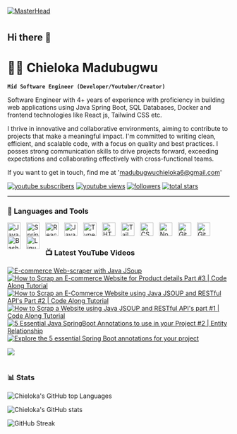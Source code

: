 
[![MasterHead](https://media.licdn.com/dms/image/D4D16AQETU_oHMfeilA/profile-displaybackgroundimage-shrink_350_1400/0/1717535297685?e=1723680000&v=beta&t=T6CLZdG11BXgtzUdv8gezqei2nrL_VLjPghh8g7JfJo)](https://linkedin.com/in/chieloka-madubugwu-java)

#
## Hi there 👋

# 🏄‍♂️ Chieloka Madubugwu

**`Mid Software Engineer (Developer/Youtuber/Creator)`**

Software Engineer with 4+ years of experience with proficiency in building web applications using Java Spring Boot, SQL Databases, Docker and frontend technologies like React js, Tailwind CSS etc. 

I thrive in innovative and collaborative environments, aiming to contribute to projects that make a meaningful impact. I'm committed to writing clean, efficient, and scalable code, with a focus on quality and best practices. I posses strong communication skills to drive projects forward, exceeding expectations and collaborating effectively with cross-functional teams.

If you want to get in touch, find me at 'madubugwuchieloka6@gmail.com'

   <p align="left">
      <a href="https://www.youtube.com/@chielokacodes?sub_confirmation=1">
         <img alt="youtube subscribers" title="Subscribe to my YouTube channel" src="https://custom-icon-badges.demolab.com/youtube/channel/subscribers/UCxeidn-jDJX0699p2XM3xhA?color=%23E05D44&label=SUBSCRIBE&logo=video&logoColor=white&style=for-the-badge&labelColor=CE4630"/></a> 
      <a href="https://www.youtube.com/@chielokacodes">
         <img alt="youtube views" title="YouTube views" src="https://custom-icon-badges.demolab.com/youtube/channel/views/UCxeidn-jDJX0699p2XM3xhA?color=%23E1AD0E&logo=eye&logoColor=white&style=for-the-badge&labelColor=C79600"/></a> 
      <a href="https://github.com/Chielokacode?tab=followers">
         <img alt="followers" title="Follow me on Github" src="https://custom-icon-badges.demolab.com/github/followers/chielokacode?color=236ad3&labelColor=1155ba&style=for-the-badge&logo=person-add&label=Follow&logoColor=white"/></a>
      <a href="https://github.com/Chielokacode?tab=repositories&sort=stargazers">
         <img alt="total stars" title="Total stars on GitHub" src="https://custom-icon-badges.demolab.com/github/stars/chielokacode?color=55960c&style=for-the-badge&labelColor=488207&logo=star"/></a>
   </p>

---

### 🧰 Languages and Tools

<img align="left" alt="Java" width="30px" style="padding-right:10px;" src="https://cdn.jsdelivr.net/gh/devicons/devicon/icons/java/java-original.svg"/>
<img align="left" alt="Spring" width="30px" style="padding-right:10px;" src="https://cdn.jsdelivr.net/gh/devicons/devicon/icons/spring/spring-original.svg" />
<img align="left" alt="React" width="30px" style="padding-right:10px;" src="https://cdn.jsdelivr.net/gh/devicons/devicon/icons/react/react-original.svg" />
<img align="left" alt="JavaScript" width="30px" style="padding-right:10px;" src="https://cdn.jsdelivr.net/gh/devicons/devicon/icons/javascript/javascript-plain.svg" />
<img align="left" alt="TypeScript" width="30px" style="padding-right:10px;" src="https://cdn.jsdelivr.net/gh/devicons/devicon/icons/typescript/typescript-plain.svg" />
<img align="left" alt="HTML" width="30px" style="padding-right:10px;" src="https://cdn.jsdelivr.net/gh/devicons/devicon/icons/html5/html5-plain.svg" />
<img align="left" alt="Tailwind CSS" width="30px" style="padding-right:10px;" src="https://upload.wikimedia.org/wikipedia/commons/d/d5/Tailwind_CSS_Logo.svg" />
<img align="left" alt="CSS" width="30px" style="padding-right:10px;" src="https://cdn.jsdelivr.net/gh/devicons/devicon/icons/css3/css3-plain.svg" />
<img align="left" alt="NodeJS" width="30px" style="padding-right:10px;" src="https://cdn.jsdelivr.net/gh/devicons/devicon/icons/nodejs/nodejs-original.svg" />
<img align="left" alt="GitHub" width="30px" style="padding-right:10px;" src="https://cdn.jsdelivr.net/gh/devicons/devicon/icons/github/github-original.svg" />
<img align="left" alt="Git" width="30px" style="padding-right:10px;" src="https://cdn.jsdelivr.net/gh/devicons/devicon/icons/git/git-original.svg" />
<img align="left" alt="Bash" width="30px" style="padding-right:10px;" src="https://cdn.jsdelivr.net/gh/devicons/devicon/icons/bash/bash-original.svg" />
<img align="left" alt="Linux" width="30px" style="padding-right:10px;" src="https://cdn.jsdelivr.net/gh/devicons/devicon/icons/linux/linux-original.svg" />

<br />

#

### 📺 Latest YouTube Videos

<!-- BEGIN YOUTUBE-CARDS -->
[![E-commerce Web-scraper with Java JSoup](https://ytcards.demolab.com/?id=98dYR41w_wI&title=E-commerce+Web-scraper+with+Java+JSoup&lang=en&timestamp=1705011872&background_color=%230d1117&title_color=%23ffffff&stats_color=%23dedede&max_title_lines=1&width=250&border_radius=5&duration=93 "E-commerce Web-scraper with Java JSoup")](https://www.youtube.com/watch?v=98dYR41w_wI)
[![How to Scrap an E-commerce Website for Product details Part #3 | Code Along Tutorial](https://ytcards.demolab.com/?id=ZFMSaYDpnOU&title=How+to+Scrap+an+E-commerce+Website+for+Product+details+Part+%233+%7C+Code+Along+Tutorial&lang=en&timestamp=1704957949&background_color=%230d1117&title_color=%23ffffff&stats_color=%23dedede&max_title_lines=1&width=250&border_radius=5&duration=455 "How to Scrap an E-commerce Website for Product details Part #3 | Code Along Tutorial")](https://www.youtube.com/watch?v=ZFMSaYDpnOU)
[![How to Scrap an E-Commerce Website using Java JSOUP and RESTful API's Part #2 | Code Along Tutorial](https://ytcards.demolab.com/?id=tCbeou5O8y4&title=How+to+Scrap+an+E-Commerce+Website+using+Java+JSOUP+and+RESTful+API%27s+Part+%232+%7C+Code+Along+Tutorial&lang=en&timestamp=1704927395&background_color=%230d1117&title_color=%23ffffff&stats_color=%23dedede&max_title_lines=1&width=250&border_radius=5&duration=2037 "How to Scrap an E-Commerce Website using Java JSOUP and RESTful API's Part #2 | Code Along Tutorial")](https://www.youtube.com/watch?v=tCbeou5O8y4)
[![How to Scrap a Website using Java JSOUP and RESTful API's part #1 | Code Along Tutorial](https://ytcards.demolab.com/?id=u02FZxDkg-E&title=How+to+Scrap+a+Website+using+Java+JSOUP+and+RESTful+API%27s+part+%231+%7C+Code+Along+Tutorial&lang=en&timestamp=1704890137&background_color=%230d1117&title_color=%23ffffff&stats_color=%23dedede&max_title_lines=1&width=250&border_radius=5&duration=1830 "How to Scrap a Website using Java JSOUP and RESTful API's part #1 | Code Along Tutorial")](https://www.youtube.com/watch?v=u02FZxDkg-E)
[![5 Essential Java SpringBoot Annotations to use in your Project #2 | Entity Relationship](https://ytcards.demolab.com/?id=tYpmBot_B0Q&title=5+Essential+Java+SpringBoot+Annotations+to+use+in+your+Project+%232+%7C+Entity+Relationship&lang=en&timestamp=1704452916&background_color=%230d1117&title_color=%23ffffff&stats_color=%23dedede&max_title_lines=1&width=250&border_radius=5&duration=2077 "5 Essential Java SpringBoot Annotations to use in your Project #2 | Entity Relationship")](https://www.youtube.com/watch?v=tYpmBot_B0Q)
[![Explore the 5 essential Spring Boot annotations for your project](https://ytcards.demolab.com/?id=RmbtvIzTHcA&title=Explore+the+5+essential+Spring+Boot+annotations+for+your+project&lang=en&timestamp=1703848134&background_color=%230d1117&title_color=%23ffffff&stats_color=%23dedede&max_title_lines=1&width=250&border_radius=5&duration=1209 "Explore the 5 essential Spring Boot annotations for your project")](https://www.youtube.com/watch?v=RmbtvIzTHcA)
<!-- END YOUTUBE-CARDS -->

[<img src="https://custom-icon-badges.demolab.com/badge/-Subscribe%20For%20More-red?style=for-the-badge&logo=video&logoColor=white"/>](https://www.youtube.com/@chielokacodes?sub_confirmation=1)

#

### 📊 Stats

![Chieloka's GitHub top Languages](https://github-readme-stats.vercel.app/api/top-langs/?username=chielokacode&layout=donut-vertical)

![Chieloka's GitHub stats](https://github-readme-stats.vercel.app/api?username=chielokacode&show_icons=true&theme=gruvbox)

![GitHub Streak](https://streak-stats.demolab.com/?user=Chielokacode&theme=gruvbox&border_radius=4.5)

[youtube]: https://youtube.com/@chielokacodes
